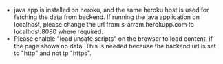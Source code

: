 * java app is installed on heroku, and the same heroku host is used for fetching the data from backend. If running the java application on localhost, please change the url from s-arram.herokupp.com to localhost:8080 where required.
* Please enalble "load unsafe scripts" on the browser to load content, if the page shows no data. This is needed because the backend url is set to "http" and not tp "https".
